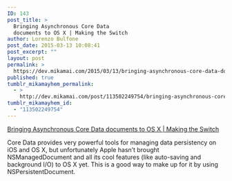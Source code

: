 ```yaml
---
ID: 143
post_title: >
  Bringing Asynchronous Core Data
  documents to OS X | Making the Switch
author: Lorenzo Bulfone
post_date: 2015-03-13 10:08:41
post_excerpt: ""
layout: post
permalink: >
  https://dev.mikamai.com/2015/03/13/bringing-asynchronous-core-data-documents-to-os-x/
published: true
tumblr_mikamayhem_permalink:
  - >
    http://dev.mikamai.com/post/113502249754/bringing-asynchronous-core-data-documents-to-os-x
tumblr_mikamayhem_id:
  - "113502249754"
---
```

<a href='http://cutecoder.org/programming/asynchronous-core-data-document/'>Bringing Asynchronous Core Data documents to OS X | Making the Switch</a><div class="link_description"><p>Core Data provides very powerful tools for managing data persistency on iOS and OS X, but unfortunately Apple hasn’t brought NSManagedDocument and all its cool features (like auto-saving and background I/O) to OS X yet. This is a good way to make up for it by using NSPersistentDocument.</p></div>